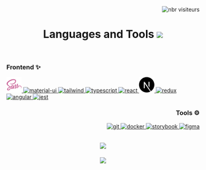 <p align="right"> 
   <img src="https://komarev.com/ghpvc/?username=mena0018&label=Profile%20views&color=0e75b6&style=flat" alt="nbr visiteurs" /> 
</p>

<h1 align="center">Languages and Tools 
   <img src="https://media2.giphy.com/media/QssGEmpkyEOhBCb7e1/giphy.gif?cid=ecf05e47a0n3gi1bfqntqmob8g9aid1oyj2wr3ds3mg700bl&rid=giphy.gif" width ="25"> 
</h1>

<br />

<h3 align=left>Frontend ✨</h3>
<div align="left"> 
   <a href="https://sass-lang.com" target="_blank" rel="noreferrer"> 
   <img src="https://raw.githubusercontent.com/devicons/devicon/master/icons/sass/sass-original.svg" alt="sass" width="40" height="40"/> 
   </a> 
   <a href="https://mui.com/material-ui/" target="_blank" rel="noreferrer"> 
   <img src="https://cdn.jsdelivr.net/gh/devicons/devicon/icons/materialui/materialui-original.svg" alt="material-ui" width="40" height="40" />
   </a> 
   <a href="https://tailwindcss.com" target="_blank" rel="noreferrer"> 
   <img src="https://cdn.jsdelivr.net/gh/devicons/devicon/icons/tailwindcss/tailwindcss-plain.svg" alt="tailwind" width="40" height="40"/>   
   </a> 
   <a href="https://www.typescriptlang.org/" target="_blank" rel="noreferrer">
   <img src="https://cdn.jsdelivr.net/gh/devicons/devicon/icons/typescript/typescript-plain.svg" alt="typescript" width="40" height="40"/> 
   </a>
   <a href="https://reactjs.org/" target="_blank" rel="noreferrer"> 
   <img src="https://cdn.jsdelivr.net/gh/devicons/devicon/icons/react/react-original.svg"" alt="react" width="40" height="40"/>     
   </a>
   <a href="https://nextjs.org/" target="_blank" rel="noreferrer"> 
   <img src="./icones/front/next.svg" alt="next" width="40" height="40"/>
   </a>
   <a href="https://react-redux.js.org/" target="_blank" rel="noreferrer"> 
   <img src="https://cdn.jsdelivr.net/gh/devicons/devicon/icons/redux/redux-original.svg" alt="redux" width="40" height="40"/>     
   </a>
   <a href="https://angular.io" target="_blank" rel="noreferrer"> 
   <img src="https://cdn.jsdelivr.net/gh/devicons/devicon/icons/angularjs/angularjs-original.svg" alt="angular" width="40" height="40" />
   </a>
   <a href="https://jestjs.io" target="_blank" rel="noreferrer">
   <img src="https://www.vectorlogo.zone/logos/jestjsio/jestjsio-icon.svg" alt="jest" width="40" height="40"/> 
   </a> 
</div>

<h3 align="right">Tools ⚙️</h3>
<div align="right">
   <a href="https://git-scm.com/" target="_blank" rel="noreferrer">
   <img src="https://www.vectorlogo.zone/logos/git-scm/git-scm-icon.svg" alt="git" width="40" height="40"/> 
   </a> 
   <a href="https://www.docker.com" target="_blank" rel="noreferrer">
   <img src="https://cdn.jsdelivr.net/gh/devicons/devicon/icons/docker/docker-plain-wordmark.svg"  alt="docker" width="40" height="40"/>
   </a>                                                                                                                        
   <a href="https://storybook.js.org/" target="_blank" rel="noreferrer"> 
   <img src="https://cdn.jsdelivr.net/gh/devicons/devicon/icons/storybook/storybook-original.svg" alt="storybook" width="40" height="40"/>
   </a>
   <a href="https://www.figma.com/" target="_blank" rel="noreferrer"> 
   <img src="https://www.vectorlogo.zone/logos/figma/figma-icon.svg" alt="figma" width="40" height="40"/>
   </a>
</div>

<br />
<br />

<div align="center">
   <img src="https://user-images.githubusercontent.com/73097560/115834477-dbab4500-a447-11eb-908a-139a6edaec5c.gif" width="300px">
</div>

<br>

<div align="center">
   <picture>
      <source
         srcset=
         "https://github-readme-stats.vercel.app/api?username=mena0018&theme=discord_old_blurple&hide_border=true&show_icons=true&include_all_commits=true&count_private=true&rank_icon=github&width=250"
         media="(prefers-color-scheme: dark)"
         />
      <source
         srcset="https://github-readme-stats.vercel.app/api?username=mena0018&theme=default&hide_border=true&show_icons=true&include_all_commits=true&count_private=true&rank_icon=github&width=250"
         media="(prefers-color-scheme: light), (prefers-color-scheme: no-preference)"
         />
      <img align="center" src=
         "https://github-readme-stats.vercel.app/apiusername=mena0018&theme=discord_old_blurple&hide_border=true&show_icons=true&include_all_commits=true&count_private=true&rank_icon=github&width=250"        />
   </picture>
</div>


<!-- 
   <h3 align="right">Backend 🤖 </h3>
   <div align="right">
          <a href="https://www.php.net" target="_blank" rel="noreferrer"> 
             <img src="https://cdn.jsdelivr.net/gh/devicons/devicon/icons/php/php-plain.svg" alt="php" width="40" height="40"/>
          </a>
          <a href="https://www.mysql.com/" target="_blank" rel="noreferrer">
             <img src="https://raw.githubusercontent.com/devicons/devicon/master/icons/mysql/mysql-original-wordmark.svg" alt="mysql" width="40" height="40"/> 
          </a> 
          <a href="https://symfony.com" target="_blank" rel="noreferrer"> 
            <img src="./icones/back/symfony.svg" alt="symfony" width="40" height="40"/> 
          </a>
          <a href="https://phpunit.de" target="_blank" rel="noreferrer"> 
            <img src="./icones/back/phpunit-svgrepo-com.svg" alt="PhpUnit" width="40" height="40"/> 
          </a>
          <a href="https://api-platform.com" target="_blank" rel="noreferrer"> 
            <img src="./icones/back/Logo_Circle webby blue.svg" alt="API Platform" width="40" height="40"/> 
          </a>
          <a href="https://nodejs.org" target="_blank" rel="noreferrer">
            <img src="https://cdn.jsdelivr.net/gh/devicons/devicon/icons/nodejs/nodejs-original.svg" alt="nodejs" width="40" height="40"/>
          </a> 
          <a href="https://expressjs.com" target="_blank" rel="noreferrer"> 
            <img src="https://cdn.jsdelivr.net/gh/devicons/devicon/icons/express/express-original.svg" alt="express" width="40" height="40"/>
          </a> 
   </div>
   ![Top Langs](https://github-readme-stats.vercel.app/api/top-langs/?username=mena0018&theme=tokyonight&langs_count=6&hide_border=true&show_icons=true&layout=compact)
    <img align="center" src="https://github-readme-streak-stats.herokuapp.com/?user=mena0018&theme=discord_old_blurple&hide_border=true" />
   -->
